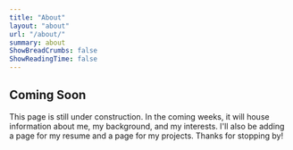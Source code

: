 ```yaml
---
title: "About"
layout: "about"
url: "/about/"
summary: about
ShowBreadCrumbs: false
ShowReadingTime: false
---
```


## Coming Soon

This page is still under construction. In the coming weeks, it will house information about me, my background, and my interests. I'll also be adding a page for my resume and a page for my projects. Thanks for stopping by!
